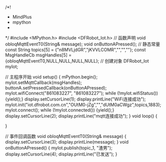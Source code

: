 /*!
 * MindPlus
 * mpython
 *
 */
#include <MPython.h>
#include <DFRobot_Iot.h>
// 函数声明
void obloqMqttEventT0(String& message);
void onButtonAPressed();
// 静态常量
const String topics[5] = {"n8MVLjdGR","jKVVLCOMR","","",""};
const MsgHandleCb msgHandles[5] = {obloqMqttEventT0,NULL,NULL,NULL,NULL};
// 创建对象
DFRobot_Iot myIot;


// 主程序开始
void setup() {
 mPython.begin();
 myIot.setMqttCallback(msgHandles);
 buttonA.setPressedCallback(onButtonAPressed);
 myIot.wifiConnect("861083227", "861083227");
 while (!myIot.wifiStatus()) {yield();}
 display.setCursorLine(1);
 display.printLine("WiFi连接成功");
 myIot.init("iot.dfrobot.com.cn","OUtM0-jZg","","dUtM0aCWgz",topics,1883);
 myIot.connect();
 while (!myIot.connected()) {yield();}
 display.setCursorLine(2);
 display.printLine("mqtt连接成功");
}
void loop() {

}

// 事件回调函数
void obloqMqttEventT0(String& message) {
 display.setCursorLine(3);
 display.printLine(message);
}
void onButtonAPressed() {
 myIot.publish(topic_1, "渣男");
 display.setCursorLine(4);
 display.printLine("已发送");
}
